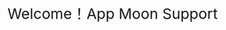 <html>
<head lang="en">
    <meta charset="UTF-8">
    <title>App Moon</title>
    <style type="text/css">
    .theme{
      display: block;
      width: 100%;
      font-size: 30px;
      margin: 100px auto;
      text-align:center;
    }
    </style>
</head>
<body>
<div class="theme">
Welcome！App Moon Support
</div>

</body>
</html>

